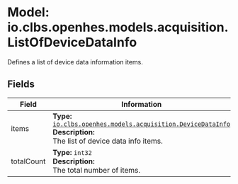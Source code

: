# Model: io.clbs.openhes.models.acquisition.ListOfDeviceDataInfo

Defines a list of device data information items.

## Fields

| Field | Information |
| --- | --- |
| items | <b>Type:</b> [`io.clbs.openhes.models.acquisition.DeviceDataInfo`](model-io-clbs-openhes-models-acquisition-devicedatainfo.md)<br><b>Description:</b><br>The list of device data info items. |
| totalCount | <b>Type:</b> `int32`<br><b>Description:</b><br>The total number of items. |

